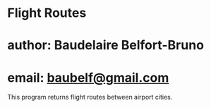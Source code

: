 # Flight Routes

# author: Baudelaire Belfort-Bruno
# email: baubelf@gmail.com

This program returns flight routes between airport cities.
